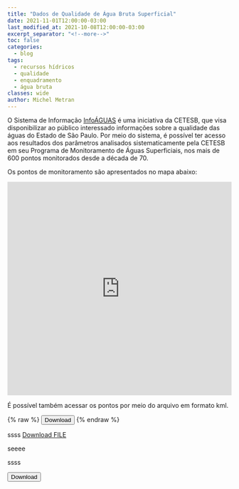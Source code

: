 ```yaml
---
title: "Dados de Qualidade de Água Bruta Superficial"
date: 2021-11-01T12:00:00-03:00
last_modified_at: 2021-10-08T12:00:00-03:00
excerpt_separator: "<!--more-->"
toc: false
categories:
  - blog
tags:
  - recursos hídricos
  - qualidade
  - enquadramento
  - água bruta
classes: wide
author: Michel Metran
---
```


O Sistema de Informação [InfoÁGUAS](https://sistemainfoaguas.cetesb.sp.gov.br/) é uma iniciativa da CETESB, que visa disponibilizar ao público interessado informações sobre a qualidade das águas do Estado de São Paulo. Por meio do sistema, é possível ter acesso aos resultados dos parâmetros analisados sistematicamente pela CETESB em seu Programa de Monitoramento de Águas Superficiais, nos mais de 600 pontos monitorados desde a década de 70.

<!--more-->

Os pontos de monitoramento são apresentados no mapa abaixo:

<iframe src="https://open-geodata.github.io/assets/sp_cetesb_infoaguas/map_infoaguas_cluster.html" width="100%" height="480"  frameborder="0" allowfullscreen></iframe>

<br>

É possível também acessar os pontos por meio do arquivo em formato kml.

{% raw %}
<button onclick="window.open('https://downgit.github.io/#/home?url=https://github.com/open-geodata/open-geodata.github.io/blob/master/assets/sp_cetesb_infoaguas/ptos_monitoramento.kml')">Download</button>
{% endraw %}

ssss
<a id="raw-url" href="https://raw.githubusercontent.com/open-geodata/sp_cetesb_infoaguas/master/filename">Download FILE</a>

seeee

ssss

<form method="get" action="https://raw.githubusercontent.com/open-geodata/open-geodata.github.io/master/assets/sp_cetesb_infoaguas/ptos_monitoramento.kml">
   <button type="submit">Download</button>
</form>